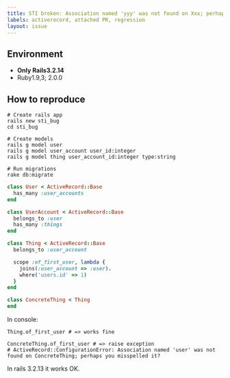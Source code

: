 ```yaml
---
title: STI broken: Association named 'yyy' was not found on Xxx; perhaps you misspelled it?
labels: activerecord, attached PR, regression
layout: issue
---
```


## Environment
- **Only Rails3.2.14**
- Ruby1.9,3; 2.0.0
## How to reproduce

```
# Create rails app
rails new sti_bug
cd sti_bug

# Create models
rails g model user 
rails g model user_account user_id:integer
rails g model thing user_account_id:integer type:string

# Run migrations
rake db:migrate
```

``` ruby
class User < ActiveRecord::Base
  has_many :user_accounts
end

class UserAccount < ActiveRecord::Base
  belongs_to :user
  has_many :things
end

class Thing < ActiveRecord::Base
  belongs_to :user_account

  scope :of_first_user, lambda {
    joins(:user_account => :user).
    where('users.id' => 1)
  }
end

class ConcreteThing < Thing
end
```

In console:

```
Thing.of_first_user # => works fine

ConcreteThing.of_first_user # => raise exception
# ActiveRecord::ConfigurationError: Association named 'user' was not found on ConcreteThing; perhaps you misspelled it?
```

In rails 3.2.13 it works OK.

